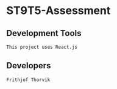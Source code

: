 # ST9T5-Assessment

## Development Tools
    This project uses React.js

## Developers
    Frithjof Thorvik

